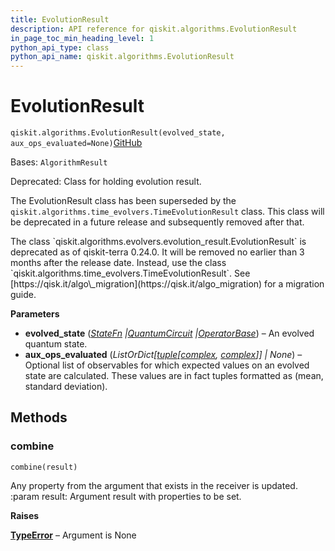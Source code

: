 ```yaml
---
title: EvolutionResult
description: API reference for qiskit.algorithms.EvolutionResult
in_page_toc_min_heading_level: 1
python_api_type: class
python_api_name: qiskit.algorithms.EvolutionResult
---
```


# EvolutionResult

<span id="qiskit.algorithms.EvolutionResult" />

`qiskit.algorithms.EvolutionResult(evolved_state, aux_ops_evaluated=None)`[GitHub](https://github.com/qiskit/qiskit/tree/stable/0.46/qiskit/algorithms/evolvers/evolution_result.py "view source code")

Bases: `AlgorithmResult`

Deprecated: Class for holding evolution result.

The EvolutionResult class has been superseded by the `qiskit.algorithms.time_evolvers.TimeEvolutionResult` class. This class will be deprecated in a future release and subsequently removed after that.

<Admonition title="Deprecated since version 0.24.0" type="danger">
  The class `qiskit.algorithms.evolvers.evolution_result.EvolutionResult` is deprecated as of qiskit-terra 0.24.0. It will be removed no earlier than 3 months after the release date. Instead, use the class `qiskit.algorithms.time_evolvers.TimeEvolutionResult`. See [https://qisk.it/algo\_migration](https://qisk.it/algo_migration) for a migration guide.
</Admonition>

**Parameters**

*   **evolved\_state** ([*StateFn*](qiskit.opflow.state_fns.StateFn "qiskit.opflow.state_fns.StateFn")  *|*[*QuantumCircuit*](qiskit.circuit.QuantumCircuit "qiskit.circuit.QuantumCircuit")  *|*[*OperatorBase*](qiskit.opflow.OperatorBase "qiskit.opflow.OperatorBase")) – An evolved quantum state.
*   **aux\_ops\_evaluated** (*ListOrDict\[*[*tuple*](https://docs.python.org/3/library/stdtypes.html#tuple "(in Python v3.12)")*\[*[*complex*](https://docs.python.org/3/library/functions.html#complex "(in Python v3.12)")*,* [*complex*](https://docs.python.org/3/library/functions.html#complex "(in Python v3.12)")*]] | None*) – Optional list of observables for which expected values on an evolved state are calculated. These values are in fact tuples formatted as (mean, standard deviation).

## Methods

### combine

<span id="qiskit.algorithms.EvolutionResult.combine" />

`combine(result)`

Any property from the argument that exists in the receiver is updated. :param result: Argument result with properties to be set.

**Raises**

[**TypeError**](https://docs.python.org/3/library/exceptions.html#TypeError "(in Python v3.12)") – Argument is None

